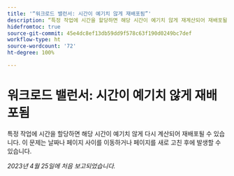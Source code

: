```yaml
---
title: '“워크로드 밸런서: 시간이 예기치 않게 재배포됨”'
description: “특정 작업에 시간을 할당하면 해당 시간이 예기치 않게 재계산되어 재배포될 수 있습니다. 이 문제는 날짜나 페이지 사이를 이동하거나 페이지를 새로 고친 후에 발생할 수 있습니다.”
hidefromtoc: true
source-git-commit: 45e4dc8ef13db59dd9f578c63f190d0249bc7def
workflow-type: ht
source-wordcount: '72'
ht-degree: 100%

---
```



# 워크로드 밸런서: 시간이 예기치 않게 재배포됨

특정 작업에 시간을 할당하면 해당 시간이 예기치 않게 다시 계산되어 재배포될 수 있습니다. 이 문제는 날짜나 페이지 사이를 이동하거나 페이지를 새로 고친 후에 발생할 수 있습니다.

_2023년 4월 25일에 처음 보고되었습니다._

